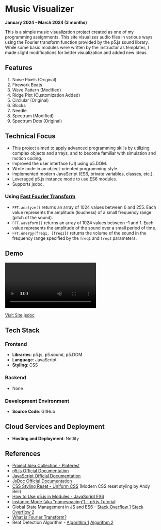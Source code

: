 # Music Visualizer

**January 2024 - March 2024 (3 months)**

This is a simple music visualization project created as one of my programming assignments. This site visualizes audio files in various ways using the Fourier transform function provided by the p5.js sound library. While some basic modules were written by the instructor as templates, I made slight modifications for better visualization and added new ideas.

## Features
1. Noise Pixels (Original)
2. Firework Beats
3. Wave Pattern (Modified)
4. Ridge Plot (Customization Added)
5. Circlular (Original)
6. Blocks
7. Needle
8. Spectrum (Modified)
9. Spectrum Dots (Original)

## Technical Focus

- This project aimed to apply advanced programming skills by utilizing complex objects and arrays, and to become familiar with simulation and motion coding.
- Improved the user interface (UI) using p5.DOM.
- Wrote code in an object-oriented programming style.
- Implemented modern JavaScript (ES6, private variables, classes, etc.).
- Leveraged p5.js instance mode to use ES6 modules.
- Supports jsdoc.

### Using [Fast Fourier Transform](https://p5js.org/reference/#/p5.FFT)
- `FFT.analyze()` returns an array of 1024 values between 0 and 255. Each value represents the amplitude (loudness) of a small frequency range (pitch of the sound).
- `FFT.waveform()` returns an array of 1024 values between -1 and 1. Each value represents the amplitude of the sound over a small period of time.
- `FFT.energy(freq1, [freq2])` returns the volume of the sound in the frequency range specified by the `freq1` and `freq2` parameters.

## Demo
<video src="https://github.com/urbanscratcher/project-musicVisualizer/assets/17016494/86d9e237-47e3-4a9b-b5aa-4fd2a2db52cd" controls></video>

[Visit Site](https://project-music-visualizer.netlify.app/)
[jsdoc](https://project-music-visualizer.netlify.app/jsdoc/index.html)

## Tech Stack
### Frontend
- **Libraries**: p5.js, p5.sound, p5.DOM
- **Language**: JavaScript
- **Styling**: CSS

### Backend
- None

### Development Environment
- **Source Code**: GitHub

## Cloud Services and Deployment
- **Hosting and Deployment**: Netlify

## References
- [Project Idea Collection - Pinterest](https://www.pinterest.co.kr/404joun/visualizer/)
- [p5.js Official Documentation](https://p5js.org/)
- [JavaScript Official Documentation](https://developer.mozilla.org/en-US/docs/Web/JavaScript)
- [JsDoc Official Documentation](https://jsdoc.app/)
- [CSS Styling Reset - Uniform CSS](https://uniformcss.com/docs/default-styles/) (Modern CSS reset styling by Andy Bell)
- [How to Use p5.js in Modules - JavaScript ES6](https://www.youtube.com/watch?v=P0bkwncSJag)
- [Instance Mode (aka "namespacing") - p5.js Tutorial](https://www.youtube.com/watch?v=Su792jEauZg&list=PLglp04UYZK_PrN6xWo_nJ-8kzyXDyFUwi&index=64)
- Global State Management in JS and ES6 - [Stack Overflow 1](https://stackoverflow.com/questions/33875322/javascript-and-es6-global-variables) [Stack Overflow 2](https://stackoverflow.com/questions/43605434/what-is-the-correct-way-to-define-global-variable-in-es6-modules)
- [What is Fourier Transform?](https://www.youtube.com/watch?v=spUNpyF58BY&t=484s)
- Beat Detection Algorithm - [Algorithm 1](https://www.clear.rice.edu/elec301/Projects01/beat_sync/beatalgo.html) [Algorithm 2](http://archive.gamedev.net/archive/reference/programming/features/beatdetection/index.html)
